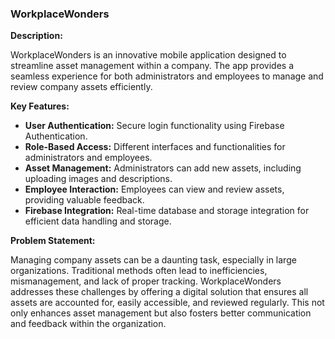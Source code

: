 
### WorkplaceWonders

**Description:**

WorkplaceWonders is an innovative mobile application designed to streamline asset management within a company. The app provides a seamless experience for both administrators and employees to manage and review company assets efficiently. 

**Key Features:**

- **User Authentication:** Secure login functionality using Firebase Authentication.
- **Role-Based Access:** Different interfaces and functionalities for administrators and employees.
- **Asset Management:** Administrators can add new assets, including uploading images and descriptions.
- **Employee Interaction:** Employees can view and review assets, providing valuable feedback.
- **Firebase Integration:** Real-time database and storage integration for efficient data handling and storage.

**Problem Statement:**

Managing company assets can be a daunting task, especially in large organizations. Traditional methods often lead to inefficiencies, mismanagement, and lack of proper tracking. WorkplaceWonders addresses these challenges by offering a digital solution that ensures all assets are accounted for, easily accessible, and reviewed regularly. This not only enhances asset management but also fosters better communication and feedback within the organization.

